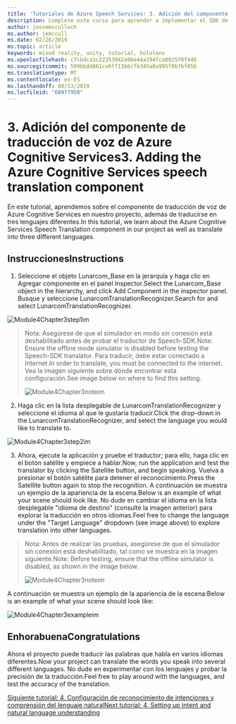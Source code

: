 ```yaml
---
title: 'Tutoriales de Azure Speech Services: 3. Adición del componente de traducción de voz de Azure Cognitive Services'
description: Complete este curso para aprender a implementar el SDK de voz de Azure en una aplicación de realidad mixta.
author: jessemcculloch
ms.author: jemccull
ms.date: 02/26/2019
ms.topic: article
keywords: mixed reality, unity, tutorial, hololens
ms.openlocfilehash: c7cbdca3c22253042a9be44a194fca8925f0f446
ms.sourcegitcommit: 599bbdd861ce6ff11b6cfb345a0a995f8b7bf85b
ms.translationtype: MT
ms.contentlocale: es-ES
ms.lasthandoff: 08/13/2019
ms.locfileid: "68977958"
---
```

# <a name="3-adding-the-azure-cognitive-services-speech-translation-component"></a><span data-ttu-id="0222c-105">3. Adición del componente de traducción de voz de Azure Cognitive Services</span><span class="sxs-lookup"><span data-stu-id="0222c-105">3. Adding the Azure Cognitive Services speech translation component</span></span>

<span data-ttu-id="0222c-106">En este tutorial, aprendemos sobre el componente de traducción de voz de Azure Cognitive Services en nuestro proyecto, además de traducirse en tres lenguajes diferentes.</span><span class="sxs-lookup"><span data-stu-id="0222c-106">In this tutorial, we learn about the Azure Cognitive Services Speech Translation component in our project as well as translate into three different languages.</span></span> 

## <a name="instructions"></a><span data-ttu-id="0222c-107">Instrucciones</span><span class="sxs-lookup"><span data-stu-id="0222c-107">Instructions</span></span>

1. <span data-ttu-id="0222c-108">Seleccione el objeto Lunarcom_Base en la jerarquía y haga clic en Agregar componente en el panel Inspector.</span><span class="sxs-lookup"><span data-stu-id="0222c-108">Select the Lunarcom_Base object in the hierarchy, and click Add Component in the inspector panel.</span></span> <span data-ttu-id="0222c-109">Busque y seleccione LunarcomTranslationRecognizer.</span><span class="sxs-lookup"><span data-stu-id="0222c-109">Search for and select LunarcomTranslationRecognizer.</span></span>

![Module4Chapter3step1im](images/module4chapter3step1im.PNG)

> <span data-ttu-id="0222c-111">Nota: Asegúrese de que el simulador en modo sin conexión está deshabilitado antes de probar el traductor de Speech-SDK.</span><span class="sxs-lookup"><span data-stu-id="0222c-111">Note: Ensure the offline mode simulator is disabled before testing the Speech-SDK translator.</span></span> <span data-ttu-id="0222c-112">Para traducir, debe estar conectado a Internet.</span><span class="sxs-lookup"><span data-stu-id="0222c-112">In order to translate, you must be connected to the internet.</span></span> <span data-ttu-id="0222c-113">Vea la imagen siguiente sobre dónde encontrar esta configuración.</span><span class="sxs-lookup"><span data-stu-id="0222c-113">See image below on where to find this setting.</span></span> 
>
> ![Module4Chapter3noteim](images/module4chapter3noteim.PNG)

2. <span data-ttu-id="0222c-115">Haga clic en la lista desplegable de LunarcomTranslationRecognizer y seleccione el idioma al que le gustaría traducir.</span><span class="sxs-lookup"><span data-stu-id="0222c-115">Click the drop-down in the LunarcomTranslationRecognizer, and select the language you would like to translate to.</span></span>

![Module4Chapter3step2im](images/module4chapter3step2im.PNG)

3. <span data-ttu-id="0222c-117">Ahora, ejecute la aplicación y pruebe el traductor; para ello, haga clic en el botón satélite y empiece a hablar.</span><span class="sxs-lookup"><span data-stu-id="0222c-117">Now, run the application and test the translator by clicking the Satellite button, and begin speaking.</span></span> <span data-ttu-id="0222c-118">Vuelva a presionar el botón satélite para detener el reconocimiento.</span><span class="sxs-lookup"><span data-stu-id="0222c-118">Press the Satellite button again to stop the recognition.</span></span> <span data-ttu-id="0222c-119">A continuación se muestra un ejemplo de la apariencia de la escena.</span><span class="sxs-lookup"><span data-stu-id="0222c-119">Below is an example of what your scene should look like.</span></span> <span data-ttu-id="0222c-120">No dude en cambiar el idioma en la lista desplegable "idioma de destino" (consulte la imagen anterior) para explorar la traducción en otros idiomas.</span><span class="sxs-lookup"><span data-stu-id="0222c-120">Feel free to change the language under the "Target Language" dropdown (see image above) to explore translation into other languages.</span></span>

> <span data-ttu-id="0222c-121">Nota: Antes de realizar las pruebas, asegúrese de que el simulador sin conexión está deshabilitado, tal como se muestra en la imagen siguiente.</span><span class="sxs-lookup"><span data-stu-id="0222c-121">Note: Before testing, ensure that the offline simulator is disabled, as shown in the image below.</span></span>
>
> ![Module4Chapter3noteim](images/module4chapter3noteim.PNG)

<span data-ttu-id="0222c-123">A continuación se muestra un ejemplo de la apariencia de la escena:</span><span class="sxs-lookup"><span data-stu-id="0222c-123">Below is an example of what your scene should look like:</span></span>

![Module4Chapter3exampleim](images/module4chapter3exampleim.PNG)

## <a name="congratulations"></a><span data-ttu-id="0222c-125">Enhorabuena</span><span class="sxs-lookup"><span data-stu-id="0222c-125">Congratulations</span></span>

<span data-ttu-id="0222c-126">Ahora el proyecto puede traducir las palabras que habla en varios idiomas diferentes.</span><span class="sxs-lookup"><span data-stu-id="0222c-126">Now your project can translate the words you speak into several different languages.</span></span> <span data-ttu-id="0222c-127">No dude en experimentar con los lenguajes y probar la precisión de la traducción.</span><span class="sxs-lookup"><span data-stu-id="0222c-127">Feel free to play around with the languages, and test the accuracy of the translation.</span></span> 

[<span data-ttu-id="0222c-128">Siguiente tutorial: 4. Configuración de reconocimiento de intenciones y comprensión del lenguaje natural</span><span class="sxs-lookup"><span data-stu-id="0222c-128">Next tutorial: 4. Setting up intent and natural language understanding</span></span>](mrlearning-speechSDK-ch4.md)

